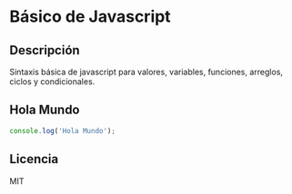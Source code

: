 # Básico de Javascript

## Descripción
Sintaxis básica de javascript para valores, variables, funciones, arreglos, ciclos y condicionales.

## Hola Mundo

```javascript
console.log('Hola Mundo');
```

## Licencia
MIT